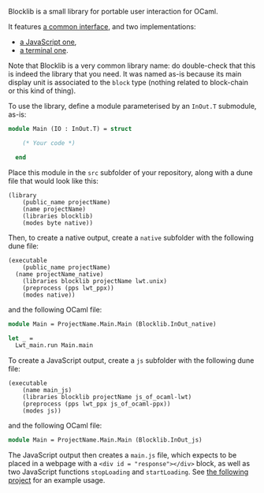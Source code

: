 
Blocklib is a small library for portable user interaction for OCaml.

It features [a common interface](src/inOut.mli), and two implementations:
- [a JavaScript one](js/),
- [a terminal one](native/).

Note that Blocklib is a very common library name: do double-check that this is indeed the library that you need.
It was named as-is because its main display unit is associated to the `block` type (nothing related to block-chain or this kind of thing).

To use the library, define a module parameterised by an `InOut.T` submodule, as-is:
```ocaml
module Main (IO : InOut.T) = struct

	(* Your code *)

  end
```
Place this module in the `src` subfolder of your repository, along with a dune file that would look like this:
```
(library
	(public_name projectName)
	(name projectName)
	(libraries blocklib)
	(modes byte native))
```

Then, to create a native output, create a `native` subfolder with the following dune file:
```
(executable
	(public_name projectName)
  (name projectName_native)
	(libraries blocklib projectName lwt.unix)
	(preprocess (pps lwt_ppx))
	(modes native))
```
and the following OCaml file:
```ocaml
module Main = ProjectName.Main.Main (Blocklib.InOut_native)

let _ =
  Lwt_main.run Main.main
```

To create a JavaScript output, create a `js` subfolder with the following dune file:
```
(executable
	(name main_js)
	(libraries blocklib projectName js_of_ocaml-lwt)
	(preprocess (pps lwt_ppx js_of_ocaml-ppx))
	(modes js))
```
and the following OCaml file:
```ocaml
module Main = ProjectName.Main.Main (Blocklib.InOut_js)
```
The JavaScript output then creates a `main.js` file, which expects to be placed in a webpage with a `<div id = "response"></div>` block, as well as two JavaScript functions `stopLoading` and `startLoading`.
See [the following project](https://github.com/Mbodin/tujkuko) for an example usage.

